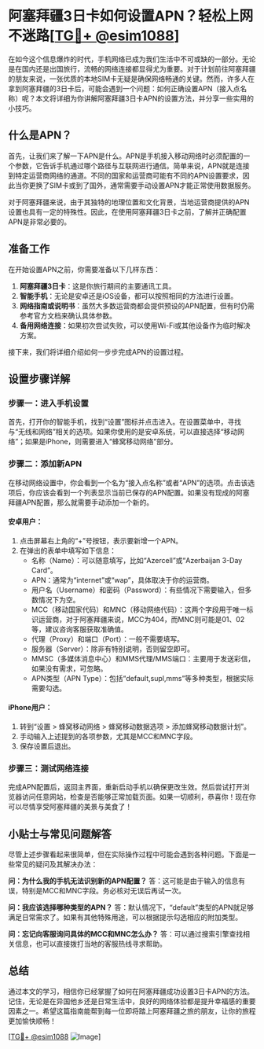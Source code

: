 # 阿塞拜疆3日卡如何设置APN？轻松上网不迷路[[TG💪+ @esim1088](https://t.me/s/esim1088)]

在如今这个信息爆炸的时代，手机网络已成为我们生活中不可或缺的一部分。无论是在国内还是出国旅行，流畅的网络连接都显得尤为重要。对于计划前往阿塞拜疆的朋友来说，一张优质的本地SIM卡无疑是确保网络畅通的关键。然而，许多人在拿到阿塞拜疆的3日卡后，可能会遇到一个问题：如何正确设置APN（接入点名称）呢？本文将详细为你讲解阿塞拜疆3日卡APN的设置方法，并分享一些实用的小技巧。

## 什么是APN？

首先，让我们来了解一下APN是什么。APN是手机接入移动网络时必须配置的一个参数，它告诉手机通过哪个路径与互联网进行通信。简单来说，APN就是连接到特定运营商网络的通道。不同的国家和运营商可能有不同的APN设置要求，因此当你更换了SIM卡或到了国外，通常需要手动设置APN才能正常使用数据服务。

对于阿塞拜疆来说，由于其独特的地理位置和文化背景，当地运营商提供的APN设置也具有一定的特殊性。因此，在使用阿塞拜疆3日卡之前，了解并正确配置APN是非常必要的。

## 准备工作

在开始设置APN之前，你需要准备以下几样东西：

1. **阿塞拜疆3日卡**：这是你旅行期间的主要通讯工具。
2. **智能手机**：无论是安卓还是iOS设备，都可以按照相同的方法进行设置。
3. **网络指南或说明书**：虽然大多数运营商都会提供预设的APN配置，但有时仍需参考官方文档来确认具体参数。
4. **备用网络连接**：如果初次尝试失败，可以使用Wi-Fi或其他设备作为临时解决方案。

接下来，我们将详细介绍如何一步步完成APN的设置过程。

## 设置步骤详解

### 步骤一：进入手机设置

首先，打开你的智能手机，找到“设置”图标并点击进入。在设置菜单中，寻找与“无线和网络”相关的选项。如果你使用的是安卓系统，可以直接选择“移动网络”；如果是iPhone，则需要进入“蜂窝移动网络”部分。

### 步骤二：添加新APN

在移动网络设置中，你会看到一个名为“接入点名称”或者“APN”的选项。点击该选项后，你应该会看到一个列表显示当前已保存的APN配置。如果没有现成的阿塞拜疆APN配置，那么就需要手动添加一个新的。

#### 安卓用户：
1. 点击屏幕右上角的“+”号按钮，表示要新增一个APN。
2. 在弹出的表单中填写如下信息：
   - 名称（Name）：可以随意填写，比如“Azercell”或“Azerbaijan 3-Day Card”。
   - APN：通常为“internet”或“wap”，具体取决于你的运营商。
   - 用户名（Username）和密码（Password）：有些情况下需要输入，但多数情况下为空。
   - MCC（移动国家代码）和MNC（移动网络代码）：这两个字段用于唯一标识运营商，对于阿塞拜疆来说，MCC为404，而MNC则可能是01、02等，建议咨询客服获取准确值。
   - 代理（Proxy）和端口（Port）：一般不需要填写。
   - 服务器（Server）：除非有特别说明，否则留空即可。
   - MMSC（多媒体消息中心）和MMS代理/MMS端口：主要用于发送彩信，如果没有需求，可忽略。
   - APN类型（APN Type）：包括“default,supl,mms”等多种类型，根据实际需要勾选。

#### iPhone用户：
1. 转到“设置 > 蜂窝移动网络 > 蜂窝移动数据选项 > 添加蜂窝移动数据计划”。
2. 手动输入上述提到的各项参数，尤其是MCC和MNC字段。
3. 保存设置后退出。

### 步骤三：测试网络连接

完成APN配置后，返回主界面，重新启动手机以确保更改生效。然后尝试打开浏览器访问任意网站，检查是否能够正常加载页面。如果一切顺利，恭喜你！现在你可以尽情享受阿塞拜疆的美景与美食了！

## 小贴士与常见问题解答

尽管上述步骤看起来很简单，但在实际操作过程中可能会遇到各种问题。下面是一些常见的疑问及其解决办法：

**问：为什么我的手机无法识别新的APN配置？**
答：这可能是由于输入的信息有误，特别是MCC和MNC字段。务必核对无误后再试一次。

**问：我应该选择哪种类型的APN？**
答：默认情况下，“default”类型的APN就足够满足日常需求了。如果有其他特殊用途，可以根据提示勾选相应的附加类型。

**问：忘记向客服询问具体的MCC和MNC怎么办？**
答：可以通过搜索引擎查找相关信息，也可以直接拨打当地的客服热线寻求帮助。

## 总结

通过本文的学习，相信你已经掌握了如何在阿塞拜疆成功设置3日卡APN的方法。记住，无论是在异国他乡还是日常生活中，良好的网络体验都是提升幸福感的重要因素之一。希望这篇指南能帮到每一位即将踏上阿塞拜疆之旅的朋友，让你的旅程更加愉快顺畅！

[[TG💪+ @esim1088](https://t.me/s/esim1088) ![Image](https://i.postimg.cc/4NQfJmqS/Snipaste-2025-05-13-00-14-12.png)]